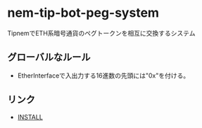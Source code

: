 nem-tip-bot-peg-system
======================

TipnemでETH系暗号通貨のペグトークンを相互に交換するシステム


## グローバルなルール
* EtherInterfaceで入出力する16進数の先頭には"0x"を付ける。

## リンク
* [INSTALL](INSTALL.md)
